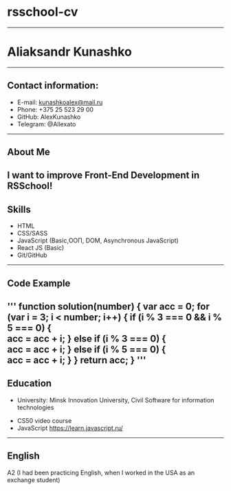 # rsschool-cv
************
# Aliaksandr Kunashko
************
## Contact information:
* E-mail: kunashkoalex@mail.ru
* Phone: +375 25 523 29 00
* GitHub: AlexKunashko
* Telegram: @Allexato 
------------------
## About Me
I want to improve Front-End Development in RSSchool!
------------------
## Skills
* HTML
* CSS/SASS
* JavaScript (Basic,ООП, DOM, Asynchronous JavaScript)
* React JS (Basic)
* Git/GitHub
------------------
## Code Example
'''
function solution(number) {
  var acc = 0;
  for (var i = 3; i < number; i++) {
    if (i % 3 === 0 && i % 5 === 0) {      
      acc = acc + i;
    } else if (i % 3 === 0) {      
      acc = acc + i;
    } else if (i % 5 === 0) {      
      acc = acc + i;
    }
  } return acc;
}
'''
------------------
## Education
* University: Minsk Innovation University, Civil Software for information technologies
+ CS50 video course
+ JavaScript https://learn.javascript.ru/
------------------
## English
A2 (I had been practicing English, when I worked in the USA as an exchange student)
